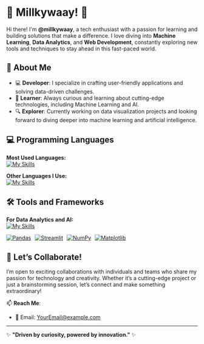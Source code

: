 # 🌌 Millkywaay! 🌟  

Hi there! I'm **@millkywaay**, a tech enthusiast with a passion for learning and building solutions that make a difference. I love diving into **Machine Learning**, **Data Analytics**, and **Web Development**, constantly exploring new tools and techniques to stay ahead in this fast-paced world.  

## 🌟 About Me  
- 💻 **Developer**: I specialize in crafting user-friendly applications and solving data-driven challenges.  
- 🌱 **Learner**: Always curious and learning about cutting-edge technologies, including Machine Learning and AI.  
- 🔍 **Explorer**: Currently working on data visualization projects and looking forward to diving deeper into machine learning and artificial intelligence.  

## 💻 Programming Languages  

**Most Used Languages:**  
[![My Skills](https://skillicons.dev/icons?i=py,js,ts,go)](https://skillicons.dev)  

**Other Languages I Use:**  
[![My Skills](https://skillicons.dev/icons?i=java,cpp,c)](https://skillicons.dev)  

## 🛠️ Tools and Frameworks  

**For Data Analytics and AI:**  
[![My Skills](https://skillicons.dev/icons?i=sklearn,tensorflow,pandas,numpy,streamlit)](https://skillicons.dev)  
<div style="display: flex; flex-direction: row;">
    <a href="https://skillicons.dev" style="margin-right: 10px;">
        <img src="https://img.shields.io/badge/Pandas-150458?style=flat-square&logo=pandas&logoColor=white" alt="Pandas">
    </a>
    <a href="https://skillicons.dev" style="margin-right: 10px;">
        <img src="https://img.shields.io/badge/Streamlit-FF4B4B?style=flat-square&logo=streamlit&logoColor=white" alt="Streamlit">
    </a>
    <a href="https://skillicons.dev" style="margin-right: 10px;">
        <img src="https://img.shields.io/badge/NumPy-013243?style=flat-square&logo=numpy&logoColor=white" alt="NumPy">
    </a>
    <a href="https://skillicons.dev">
        <img src="https://img.shields.io/badge/Matplotlib-3776AB?style=flat-square&logo=matplotlib&logoColor=white" alt="Matplotlib">
    </a>
</div>  


## 💬 Let’s Collaborate!  
I’m open to exciting collaborations with individuals and teams who share my passion for technology and creativity. Whether it’s a cutting-edge project or just a brainstorming session, let’s connect and make something extraordinary!  

📫 **Reach Me**:  
- 📧 Email: [YourEmail@example.com](mailto:nkoirun10@gmail.com) 

---

✨ **"Driven by curiosity, powered by innovation."** ✨  
